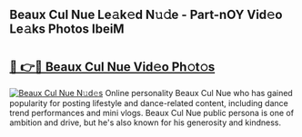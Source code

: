 ## Beaux Cul Nue Le𝚊k𝚎d N𝚞𝚍e - Part-nOY Vid𝚎o Le𝚊ks Photos IbeiM

# <h2><a href="http://fb19psc.evod.top/?m=Beaux+Cul+Nue">🔗 👉🔴 Beaux Cul Nue Vid𝚎o Ph𝚘t𝚘s</a></h2>

[![Beaux Cul Nue N𝚞d𝚎s](https://i.imgur.com/8V9OHl7.gif)](http://fb19psc.evod.top/?m=Beaux+Cul+Nue)
Online personality Beaux Cul Nue who has gained popularity for posting lifestyle and dance-related content, including dance trend performances and mini vlogs. Beaux Cul Nue public persona is one of ambition and drive, but he's also known for his generosity and kindness. 
